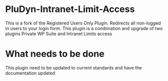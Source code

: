 # PluDyn-Intranet-Limit-Access

This is a fork of the Registered Users Only Plugin. Redirects all non-logged in users to your login form.
This plugin is a combination and upgrade of two plugins Private WP Suite and Intranet Limits access

# What needs to be done

This plugin need to be updated to current standards and have the documentation updated
